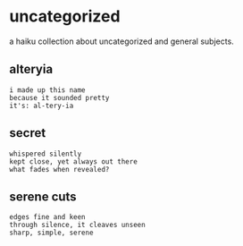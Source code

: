 # uncategorized

a haiku collection about uncategorized and general subjects.

## alteryia

```
i made up this name
because it sounded pretty
it's: al-tery-ia
```

## secret

```
whispered silently
kept close, yet always out there
what fades when revealed?
```

## serene cuts

```
edges fine and keen
through silence, it cleaves unseen
sharp, simple, serene
```
